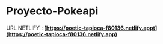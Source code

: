 # Proyecto-Pokeapi

URL NETLIFY : 
 **[https://poetic-tapioca-f80136.netlify.appt](https://poetic-tapioca-f80136.netlify.app)**

